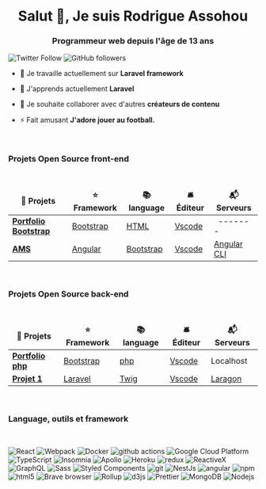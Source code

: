 <h1 align="center">Salut 👋, Je suis Rodrigue Assohou</h1>
<h3 align="center">Programmeur web depuis l'âge de 13 ans</h3>

![Twitter Follow](https://img.shields.io/twitter/follow/rodrigue_smith_?label=rodrigue_smith_&logo=twitter&style=for-the-badge)
![GitHub followers](https://img.shields.io/github/followers/RodrigueAk47?logo=GitHub&style=for-the-badge)

- 🔭 Je travaille actuellement sur **Laravel framework**

- 🌱 J'apprends actuellement **Laravel**

- 👯 Je souhaite collaborer avec d'autres **créateurs de contenu**

- ⚡ Fait amusant **J'adore jouer au football.**

<br />

<h3>Projets Open Source front-end</h3>
<br />
<table>
  <thead align="center">
    <tr border: none;>
      <td><b>🥳 Projets</b></td>
      <td><b>⭐ Framework</b></td>
      <td><b>📚 language</b></td>
      <td><b>🛎 Éditeur</b></td>
      <td><b>📬 Serveurs</b></td>
    </tr>
  </thead>
  <tbody>
    <tr>
      <td><a href="https://github.com/RodrigueAk47/Mon-portfolio"><b>Portfolio Bootstrap</b></a></td>
      <td><a href="https://getbootstrap.com">Bootstrap</a></td>
      <td><a href="https://getbootstrap.com">HTML</a></td>
      <td><a href="https://code.visualstudio.com">Vscode</a></td>
      <td><a> &nbsp;&nbsp;-------</a></td>
    </tr>
	  <tr>
      <td><a href="https://github.com/RodrigueAk47/AMS"><b>AMS</b></a></td>
      <td><a href="http://angular.io/">Angular</a></td>
      <td><a href="https://getbootstrap.com">Bootstrap</a></td>
      <td><a href="https://code.visualstudio.com">Vscode</a></td>
     <td><a href="http://angular.io/">Angular CLI</a></td>
    </tr>
    
  </tbody>
</table>
<br />


<h3>Projets Open Source back-end</h3>
<br />
<table>
  <thead align="center">
    <tr border: none;>
      <td><b>🥳 Projets</b></td>
      <td><b>⭐ Framework</b></td>
      <td><b>📚 language</b></td>
      <td><b>🛎 Éditeur</b></td>
      <td><b>📬 Serveurs</b></td>
    </tr>
  </thead>
  <tbody>
    <tr>
      <td><a href="https://github.com/RodrigueAk47/Mon-portfolio"><b>Portfolio php</b></a></td>
      <td><a href="https://getbootstrap.com">Bootstrap</a></td>
      <td><a href="https://getbootstrap.com">php</a></td>
      <td><a href="https://code.visualstudio.com">Vscode</a></td>
      <td><a>Localhost</a></td>
    </tr>
	  <tr>
      <td><a href="https://github.com/RodrigueAk47/laravel-projet-1"><b>Projet 1</b></a></td>
      <td><a href="http://laravel.com/">Laravel</a></td>
      <td><a href="https://tailwindcss">Twig</a></td>
      <td><a href="https://code.visualstudio.com">Vscode</a></td>
     <td><a href="">Laragon</a></td>
    </tr>
    
  </tbody>
</table>


<br />
<h3>Language, outils et framework</h3>
<br />
<p>
  <img alt="React" src="https://img.shields.io/badge/-React-45b8d8?style=flat-square&logo=react&logoColor=white" />
  <img alt="Webpack" src="https://img.shields.io/badge/-Webpack-8DD6F9?style=flat-square&logo=webpack&logoColor=white" /> 
  <img alt="Docker" src="https://img.shields.io/badge/-Docker-46a2f1?style=flat-square&logo=docker&logoColor=white" />
  <img alt="github actions" src="https://img.shields.io/badge/-Github_Actions-2088FF?style=flat-square&logo=github-actions&logoColor=white" />
  <img alt="Google Cloud Platform" src="https://img.shields.io/badge/-Google_Cloud_Platform-1a73e8?style=flat-square&logo=google-cloud&logoColor=white" />
  <img alt="TypeScript" src="https://img.shields.io/badge/-TypeScript-007ACC?style=flat-square&logo=typescript&logoColor=white" />
  <img alt="Insomnia" src="https://img.shields.io/badge/-Insomnia-5849BE?style=flat-square&logo=insomnia&logoColor=white" />
  <img alt="Apollo" src="https://img.shields.io/badge/-Apollo%20GraphQL-311C87?style=flat-square&logo=apollo-graphql&logoColor=white" />
  <img alt="Heroku" src="https://img.shields.io/badge/-Heroku-430098?style=flat-square&logo=heroku&logoColor=white" />
  <img alt="redux" src="https://img.shields.io/badge/-Redux-764ABC?style=flat-square&logo=redux&logoColor=white" />
  <img alt="ReactiveX" src="https://img.shields.io/badge/-RxJs-B7178C?style=flat-square&logo=reactivex&logoColor=white" />
  <img alt="GraphQL" src="https://img.shields.io/badge/-GraphQL-E10098?style=flat-square&logo=graphql&logoColor=white" />
  <img alt="Sass" src="https://img.shields.io/badge/-Sass-CC6699?style=flat-square&logo=sass&logoColor=white" />
  <img alt="Styled Components" src="https://img.shields.io/badge/-Styled_Components-db7092?style=flat-square&logo=styled-components&logoColor=white" />
  <img alt="git" src="https://img.shields.io/badge/-Git-F05032?style=flat-square&logo=git&logoColor=white" />
  <img alt="NestJs" src="https://img.shields.io/badge/-NestJs-ea2845?style=flat-square&logo=nestjs&logoColor=white" />
  <img alt="angular" src="https://img.shields.io/badge/-Angular-DD0031?style=flat-square&logo=angular&logoColor=white" />
  <img alt="npm" src="https://img.shields.io/badge/-NPM-CB3837?style=flat-square&logo=npm&logoColor=white" />
  <img alt="html5" src="https://img.shields.io/badge/-HTML5-E34F26?style=flat-square&logo=html5&logoColor=white" />
  <img alt="Brave browser" src="https://img.shields.io/badge/-Brave_Browser-FB542B?style=flat-square&logo=brave&logoColor=white" />
  <img alt="Rollup" src="https://img.shields.io/badge/-Rollup-EC4A3F?style=flat-square&logo=rollup.js&logoColor=white" />
  <img alt="d3js" src="https://img.shields.io/badge/-D3.js-F9A03C?style=flat-square&logo=d3.js&logoColor=white" />
  <img alt="Prettier" src="https://img.shields.io/badge/-Prettier-F7B93E?style=flat-square&logo=prettier&logoColor=white" />
  <img alt="MongoDB" src="https://img.shields.io/badge/-MongoDB-13aa52?style=flat-square&logo=mongodb&logoColor=white" />
  <img alt="Nodejs" src="https://img.shields.io/badge/-Nodejs-43853d?style=flat-square&logo=Node.js&logoColor=white" />
</p>
